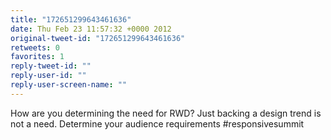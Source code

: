 ```yaml
---
title: "172651299643461636"
date: Thu Feb 23 11:57:32 +0000 2012
original-tweet-id: "172651299643461636"
retweets: 0
favorites: 1
reply-tweet-id: ""
reply-user-id: ""
reply-user-screen-name: ""
---
```

How are you determining the need for RWD? Just backing a design trend is not a need. Determine your audience requirements #responsivesummit
